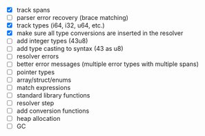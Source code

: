 - [x] track spans
- [ ] parser error recovery (brace matching)
- [x] track types (i64, i32, u64, etc.)
- [x] make sure all type conversions are inserted in the resolver
- [ ] add integer types (43u8)
- [ ] add type casting to syntax (43 as u8)
- [ ] resolver errors
- [ ] better error messages (multiple error types with multiple spans)
- [ ] pointer types
- [ ] array/struct/enums
- [ ] match expressions
- [ ] standard library functions
- [ ] resolver step
- [ ] add conversion functions
- [ ] heap allocation
- [ ] GC
